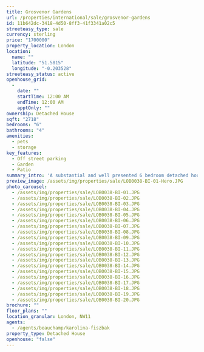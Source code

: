 ```yaml
---
title: Grosvenor Gardens
url: /properties/international/sale/grosvenor-gardens
id: 11b642dc-3418-4d50-8ff3-41f3341a02c5
streeteasy_type: sale
currency: sterling
price: "1700000"
property_location: London
location:
  name: ""
  latitude: "51.5815"
  longitude: "-0.203528"
streeteasy_status: active
openhouse_grid:
  - 
    date: ""
    startTime: 12:00 AM
    endTime: 12:00 AM
    apptOnly: ""
ownership: Detached House
sqft: "2718"
bedrooms: "6"
bathrooms: "4"
amenities:
  - pets
  - storage
key_features:
  - Off street parking
  - Garden
  - Patio
summary_intro: 'A substantial and well presented 6 bedroom detached house comprising over 2700 square feet of fantastic accommodation over three floors. This superb house provides off street parking for three cars and a lovely rear garden. The accommodation - Entrance hall, dining room, sitting room, kitchen/breakfast room, study, guest cloakroom, master bedroom with ensuite bathroom, 1 further bedroom with ensuite bathroom, 4 further bedrooms and 2 guest bathrooms. Amenities - A utility room, patio, garden and parking. NB - ***OFFERS IN EXCESS OF £1,700,000***'
preview_image: /assets/img/properties/sale/LOB0038-BI-01-Hero.JPG
photo_carousel:
  - /assets/img/properties/sale/LOB0038-BI-01.JPG
  - /assets/img/properties/sale/LOB0038-BI-02.JPG
  - /assets/img/properties/sale/LOB0038-BI-03.JPG
  - /assets/img/properties/sale/LOB0038-BI-04.JPG
  - /assets/img/properties/sale/LOB0038-BI-05.JPG
  - /assets/img/properties/sale/LOB0038-BI-06.JPG
  - /assets/img/properties/sale/LOB0038-BI-07.JPG
  - /assets/img/properties/sale/LOB0038-BI-08.JPG
  - /assets/img/properties/sale/LOB0038-BI-09.JPG
  - /assets/img/properties/sale/LOB0038-BI-10.JPG
  - /assets/img/properties/sale/LOB0038-BI-11.JPG
  - /assets/img/properties/sale/LOB0038-BI-12.JPG
  - /assets/img/properties/sale/LOB0038-BI-13.JPG
  - /assets/img/properties/sale/LOB0038-BI-14.JPG
  - /assets/img/properties/sale/LOB0038-BI-15.JPG
  - /assets/img/properties/sale/LOB0038-BI-16.JPG
  - /assets/img/properties/sale/LOB0038-BI-17.JPG
  - /assets/img/properties/sale/LOB0038-BI-18.JPG
  - /assets/img/properties/sale/LOB0038-BI-19.JPG
  - /assets/img/properties/sale/LOB0038-BI-20.JPG
brochure: ""
floor_plans: ""
location_granular: London, NW11
agents:
  - /agents/beauchamp/karolina-fiszbak
property_type: Detached House
openhouse: "false"
---
```

